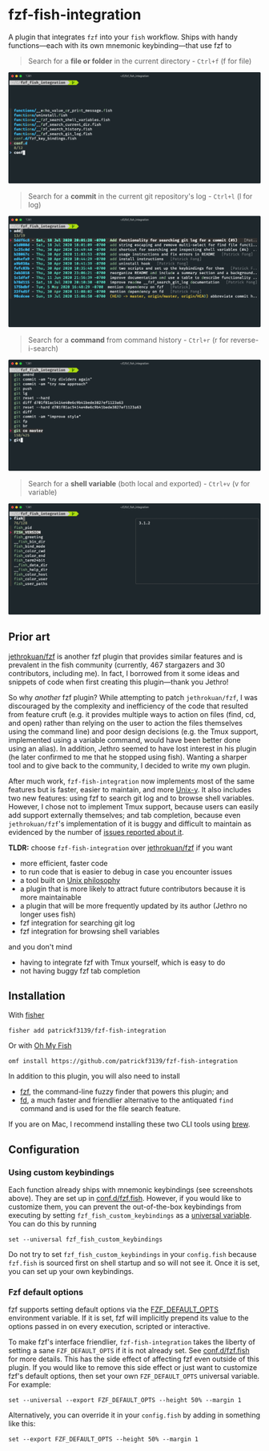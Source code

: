 # fzf-fish-integration
A plugin that integrates `fzf` into your `fish` workflow. Ships with handy functions&mdash;each with its own mnemonic keybinding&mdash;that use fzf to

> Search for a **file or folder** in the current directory - `Ctrl+f` (f for file)
<img alt="file search" src="./images/File Search.png">

> Search for a **commit** in the current git repository's log - `Ctrl+l` (l for log)
<img alt="git log search" src="./images/Git Log Search.png">

> Search for a **command** from command history - `Ctrl+r` (r for reverse-i-search)
<img alt="command history search" src="./images/Command History Search.png">

> Search for a **shell variable** (both local and exported) - `Ctrl+v` (v for variable)
<img alt="shell variables search" src="./images/Shell Variables Search.png">

## Prior art
[jethrokuan/fzf](https://github.com/jethrokuan/fzf) is another fzf plugin that provides similar features and is prevalent in the fish community (currently, 467 stargazers and 30 contributors, including me). In fact, I borrowed from it some ideas and snippets of code when first creating this plugin&mdash;thank you Jethro!

So why *another* fzf plugin? While attempting to patch `jethrokuan/fzf`, I was discouraged by the complexity and inefficiency of the code that resulted from feature cruft (e.g. it provides multiple ways to action on files (find, cd, and open) rather than relying on the user to action the files themselves using the command line) and poor design decisions (e.g. the Tmux support, implemented using a variable command, would have been better done using an alias). In addition, Jethro seemed to have lost interest in his plugin (he later confirmed to me that he stopped using fish). Wanting a sharper tool and to give back to the community, I decided to write my own plugin.

After much work, `fzf-fish-integration` now implements most of the same features but is faster, easier to maintain, and more [Unix-y](https://en.wikipedia.org/wiki/Unix_philosophy). It also includes two new features: using fzf to search git log and to browse shell variables. However, I chose not to implement Tmux support, because users can easily add support externally themselves; and tab completion, because even `jethrokuan/fzf`'s implementation of it is buggy and difficult to maintain as evidenced by the number of [issues reported about it](https://github.com/jethrokuan/fzf/issues?q=is%3Aissue+tab).

**TLDR:** choose `fzf-fish-integration` over [jethrokuan/fzf](https://github.com/jethrokuan/fzf) if you want
- more efficient, faster code
- to run code that is easier to debug in case you encounter issues
- a tool built on [Unix philosophy](https://en.wikipedia.org/wiki/Unix_philosophy)
- a plugin that is more likely to attract future contributors because it is more maintainable
- a plugin that will be more frequently updated by its author (Jethro no longer uses fish)
- fzf integration for searching git log
- fzf integration for browsing shell variables

and you don't mind
- having to integrate fzf with Tmux yourself, which is easy to do
- not having buggy fzf tab completion

## Installation
With [fisher](https://github.com/jorgebucaran/fisher)
```
fisher add patrickf3139/fzf-fish-integration
```

Or with [Oh My Fish](https://github.com/oh-my-fish/oh-my-fish)
```fish
omf install https://github.com/patrickf3139/fzf-fish-integration
```

In addition to this plugin, you will also need to install
- [fzf](https://github.com/junegunn/fzf), the command-line fuzzy finder that powers this plugin; and
- [fd](https://github.com/sharkdp/fd), a much faster and friendlier alternative to the antiquated `find` command and is used for the file search feature.

If you are on Mac, I recommend installing these two CLI tools using [brew](https://brew.sh/).

## Configuration
### Using custom keybindings
Each function already ships with mnemonic keybindings (see screenshots above). They are set up in [conf.d/fzf.fish](conf.d/fzf.fish). However, if you would like to customize them, you can prevent the out-of-the-box keybindings from executing by setting `fzf_fish_custom_keybindings` as a [universal variable](https://fishshell.com/docs/current/#more-on-universal-variables). You can do this by running
```fish
set --universal fzf_fish_custom_keybindings
```
Do not try to set `fzf_fish_custom_keybindings` in your `config.fish` because `fzf.fish` is sourced first on shell startup and so will not see it. Once it is set, you can set up your own keybindings.

### Fzf default options
fzf supports setting default options via the [FZF_DEFAULT_OPTS](https://github.com/junegunn/fzf#environment-variables) environment variable. If it is set, fzf will implicitly prepend its value to the options passed in on every execution, scripted or interactive.

To make fzf's interface friendlier, `fzf-fish-integration` takes the liberty of setting a sane `FZF_DEFAULT_OPTS` if it is not already set. See [conf.d/fzf.fish](conf.d/fzf.fish) for more details. This has the side effect of affecting fzf even outside of this plugin. If you would like to remove this side effect or just want to customize fzf's default options, then set your own `FZF_DEFAULT_OPTS` universal variable. For example:
```fish
set --universal --export FZF_DEFAULT_OPTS --height 50% --margin 1
```
Alternatively, you can override it in your `config.fish` by adding in something like this:
```fish
set --export FZF_DEFAULT_OPTS --height 50% --margin 1
```